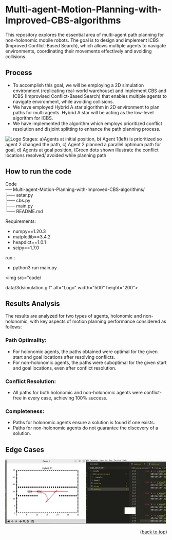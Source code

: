 # Multi-agent-Motion-Planning-with-Improved-CBS-algorithms
This repository explores the essential area of multi-agent path planning for non-holonomic mobile robots. The goal is to design and implement ICBS (Improved Conflict-Based Search), which allows multiple agents to navigate environments, coordinating their movements effectively and avoiding collisions.

## Process

- To accomplish this goal, we will be employing a 2D simulation environment (replicating real-world warehouse) and implement CBS and ICBS (Improvised Conflict-Based Search) that enables multiple agents to navigate environment, while avoiding collisions.
- We have employed Hybrid A star algorithm in 2D environment to plan paths for multi agents. Hybrid A star will be acting as the low-level algorithm for ICBS.
- We have implemented the algorithm which employs prioritized conflict resolution and disjoint splitting to enhance the path planning process.

<img src="results/stages.png" alt="Logo" width="800" height="200">
Stages: a)Agents at initial position, b) Agent 1(left) is prioritized so agent 2 changed the path, c) Agent 2 planned a parallel optimum path for goal,
d) Agents at goal position, (Green dots shown illustrate the conflict locations resolved/ avoided while planning path


## How to run the code
Code </br>
── Multi-agent-Motion-Planning-with-Improved-CBS-algorithms/ </br>
   ├── astar.py</br>
   ├── cbs.py</br>
   ├── main.py</br>
   └── README.md</br>

Requirements:
- numpy==1.20.3
- matplotlib==3.4.2
- heapdict==1.0.1
- scipy==1.7.0

run :
- python3 run main.py


<img src="code/

data/3dsimulation.gif" alt="Logo" width="500" height="200">

## Results Analysis

The results are analyzed for two types of agents, holonomic and non-holonomic, with key aspects of motion planning performance considered as follows:

### Path Optimality:
- For holonomic agents, the paths obtained were optimal for the given start and goal locations after resolving conflicts.
- For non-holonomic agents, the paths were suboptimal for the given start and goal locations, even after conflict resolution.

### Conflict Resolution:
- All paths for both holonomic and non-holonomic agents were conflict-free in every case, achieving 100% success.

### Completeness:
- Paths for holonomic agents ensure a solution is found if one exists.
- Paths for non-holonomic agents do not guarantee the discovery of a solution.

## Edge Cases
<img src="code/data/edge_case.gif" alt="Logo" width="500" height="200">


<p align="right">(<a href="#readme-top">back to top</a>)</p>

